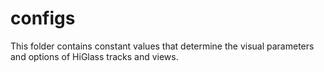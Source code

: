 # configs

This folder contains constant values that determine the visual parameters and options of HiGlass tracks and views.